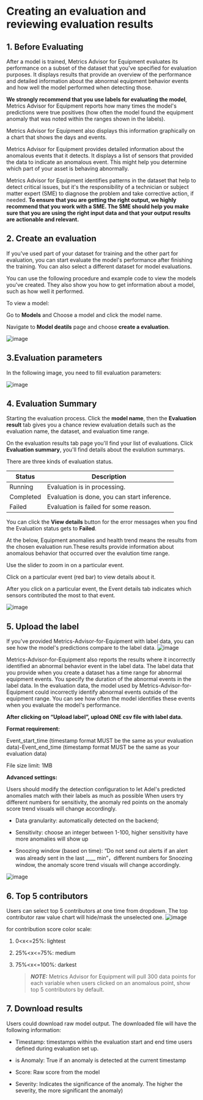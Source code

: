 # Creating an evaluation and reviewing evaluation results



## 1. Before Evaluating 

After a model is trained, Metrics Advisor for Equipment evaluates its performance on a subset of the dataset that you've specified for evaluation purposes. It displays results that provide an overview of the performance and detailed information about the abnormal equipment behavior events and how well the model performed when detecting those.

**We strongly recommend that you use labels for evaluating the model**, Metrics Advisor for Equipment reports how many times the model's predictions were true positives (how often the model found the equipment anomaly that was noted within the ranges shown in the labels). 

Metrics Advisor for Equipment also displays this information graphically on a chart that shows the days and events.

Metrics Advisor for Equipment provides detailed information about the anomalous events that it detects. It displays a list of sensors that provided the data to indicate an anomalous event. This might help you determine which part of your asset is behaving abnormally.

Metrics Advisor for Equipment identifies patterns in the dataset that help to detect critical issues, but it's the responsibility of a technician or subject matter expert (SME) to diagnose the problem and take corrective action, if needed. **To ensure that you are getting the right output, we highly recommend that you work with a SME. The SME should help you make sure that you are using the right input data and that your output results are actionable and relevant.**



## 2. Create an evaluation

If you've used part of your dataset for training and the other part for evaluation, you can start evaluate the model's performance after finishing the training. You can also select a different dataset for model evaluations.

You can use the following procedure and example code to view the models you've created. They also show you how to get information about a model, such as how well it performed.

To view a model:

Go to **Models** and Choose a model and click the model name. 

Navigate to **Model deatils** page and choose **create a evaluation**.

![image](https://user-images.githubusercontent.com/36343326/175050952-b3a5036e-2a48-48f2-92e1-070d54d8e886.png)

## 3.**Evaluation parameters** 

In the following image, you need to fill evaluation parameters:

![image](https://user-images.githubusercontent.com/36343326/175051021-6633e3fd-61af-45b1-bcb3-f3c645efa388.png)



## 4. Evaluation Summary

Starting the evaluation process. Click the **model name**, then the **Evaluation result** tab gives you a chance review evaluation details such as the evaluation name, the dataset, and evaluation time range.

On the evaluation results tab page you'll find your list of evaluations. 
Click **Evaluation summary**, you'll find details about the evalution summarys.

There are three kinds of evaluation status.

| Status    | Description                                  |
| --------- | -------------------------------------------- |
| Running   | Evaluation is in processing.                 |
| Completed | Evaluation is done, you can start inference. |
| Failed    | Evaluation is failed for some reason.        |

You can click the **View details** button for the error messages when you find the Evaluation status gets to **Failed**.

At the below, Equipment anomalies and health trend means the results from the chosen evaluation run.These results provide information about anomalous behavior that occurred over the evalution time range.

Use the slider to zoom in on a particular event.

Click on a particular event (red bar) to view details about it.

After you click on a particular event, the Event details tab indicates which sensors contributed the most to that event.

![image](https://user-images.githubusercontent.com/36343326/175233341-e8eda33b-84e8-4e1a-8440-a635cacde7fd.png)



## 5. Upload the label

If you've provided Metrics-Advisor-for-Equipment with label data, you can see how the model's predictions compare to the label data. 
![image](https://user-images.githubusercontent.com/36343326/175234568-54d77e0b-926b-4a3a-9f48-01c8d6f3a8fa.png)

Metrics-Advisor-for-Equipment also reports the results where it incorrectly identified an abnormal behavior event in the label data. The label data that you provide when you create a dataset has a time range for abnormal equipment events. You specify the duration of the abnormal events in the label data. In the evaluation data, the model used by Metrics-Advisor-for-Equipment could incorrectly identify abnormal events outside of the equipment range. You can see how often the model identifies these events when you evaluate the model's performance.

**After clicking on “Upload label”, upload ONE csv file with label data.** 

**Format requirement:**

Event_start_time (timestamp format MUST be the same as your evaluation data)-Event_end_time (timestamp format MUST be the same as your evaluation data) 

File size limit: 1MB

**Advanced settings:**

Users should modify the detection configuration to let Adel's predicted anomalies match with their labels as much as possible
When users try different numbers for sensitivity, the anomaly red points on the anomaly score trend visuals will change accordingly.

- Data granularity: automatically detected on the backend; 

- Sensitivity: choose an integer between 1-100, higher sensitivity have more anomalies will show up 

- Snoozing window (based on time): “Do not send out alerts if an alert was already sent in the last ____ min”，different numbers for Snoozing window, the anomaly score trend visuals will change accordingly. 

  

![image](https://user-images.githubusercontent.com/36343326/175235792-55d6f4df-5111-4739-8556-e6d46349df43.png)



## 6. Top 5 contributors
Users can select top 5 contributors at one time from dropdown. The top contributor raw value chart will hide/mask the unselected one.
![image](https://user-images.githubusercontent.com/36343326/175237217-cc591970-c8a5-4c16-8eb4-dbd5ef9cf651.png)

for contribution score color scale:
1. 0<x<=25%: lightest

2. 25%<x<=75%: medium

3. 75%<x<=100%: darkest

   

   > **_NOTE:_**  Metrics Advisor for Equipment will pull 300 data points for each variable when users clicked on an anomalous point, show top 5 contributors by default.


## 7. Download results

Users could download raw model output. The downloaded file will have the following information: 

- Timestamp: timestamps within the evaluation start and end time users defined during evaluation set up.

- is Anomaly: True if an anomaly is detected at the current timestamp

- Score: Raw score from the model

- Severity: Indicates the significance of the anomaly. The higher the severity, the more significant the anomaly)

  



